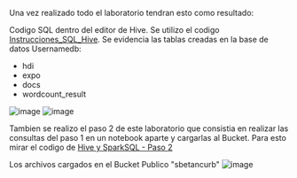 Una vez realizado todo el laboratorio tendran esto como resultado:

Codigo SQL dentro del editor de Hive. Se utilizo el codigo [Instrucciones_SQL_Hive](lab3-2-hive/Instrucciones_SQL_Hive.md).
Se evidencia las tablas creadas en la base de datos Usernamedb:
- hdi
- expo
- docs
- wordcount_result

![image](https://github.com/user-attachments/assets/fc82cc7d-b058-44ec-a78a-4f15de5b123c)
![image](https://github.com/user-attachments/assets/4898512d-fa26-4e2f-b0a5-fdcd3e9ef19f)

Tambien se realizo el paso 2 de este laboratorio que consistia en realizar las consultas del paso 1 en un notebook aparte y cargarlas al Bucket. Para esto mirar el codigo de [Hive y SparkSQL - Paso 2](https://github.com/sbetancurb/LabsTopicosTelematica/blob/main/lab3-2-hive/Hive%20y%20SparkSQL%20-%20Paso%202.ipynb)

Los archivos cargados en el Bucket Publico "sbetancurb"
![image](https://github.com/user-attachments/assets/6ee855fc-461f-4cdf-94a6-80ec38faae16)
